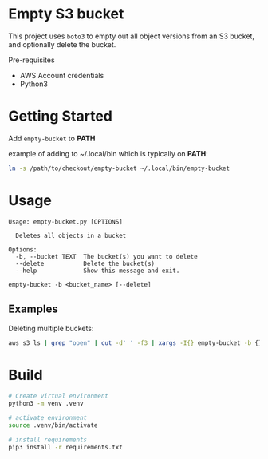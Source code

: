 # Empty S3 bucket

This project uses `boto3` to empty out all object versions from an S3 bucket, and optionally delete the bucket.

Pre-requisites

- AWS Account credentials
- Python3

# Getting Started

Add `empty-bucket` to **PATH**

example of adding to ~/.local/bin which is typically on **PATH**:

```bash
ln -s /path/to/checkout/empty-bucket ~/.local/bin/empty-bucket
```

# Usage

```
Usage: empty-bucket.py [OPTIONS]

  Deletes all objects in a bucket

Options:
  -b, --bucket TEXT  The bucket(s) you want to delete
  --delete           Delete the bucket(s)
  --help             Show this message and exit.
```

`empty-bucket -b <bucket_name> [--delete]`

## Examples

Deleting multiple buckets:

```bash
aws s3 ls | grep "open" | cut -d' ' -f3 | xargs -I{} empty-bucket -b {} --delete
```

# Build

```bash
# Create virtual environment
python3 -m venv .venv

# activate environment
source .venv/bin/activate

# install requirements
pip3 install -r requirements.txt
```
